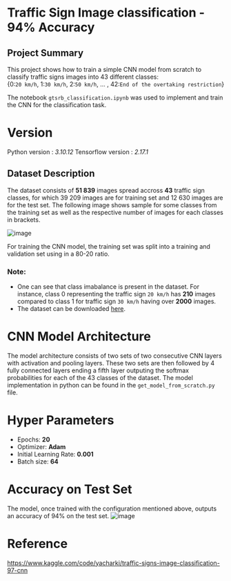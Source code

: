 # Traffic Sign Image classification - 94% Accuracy

## Project Summary
This project shows how to train a simple CNN model from scratch to classify traffic signs images into 43 different classes:<br>
{0:`20 km/h`, 1:`30 km/h`, 2:`50 km/h`, ... , 42:`End of the overtaking restriction`}

The notebook `gtsrb_classification.ipynb` was used to implement and train the CNN for the classification task.

# Version
Python version : *3.10.12*
Tensorflow version : *2.17.1*

## Dataset Description
The dataset consists of __51 839__ images spread accross __43__ traffic sign classes, for which 39 209 images are for training set and 12 630 images are for the test set. 
The following image shows sample for some classes from the training set as well as the respective number of images for each classes in brackets.

![image](https://github.com/user-attachments/assets/3be5b7b1-6169-45fb-ba33-4367ae99e7e0)

For training the CNN model, the training set was split into a training and validation set using in a 80-20 ratio.
### Note:
- One can see that class imabalance is present in the dataset. For instance, class 0 representing the traffic sign `20 km/h` has __210__ images compared to class 1 for traffic sign `30 km/h` having over __2000__ images.
- The dataset can be downloaded [here](https://www.kaggle.com/datasets/meowmeowmeowmeowmeow/gtsrb-german-traffic-sign).


# CNN Model Architecture

The model architecture consists of two sets of two consecutive CNN layers with activation and pooling layers.
These two sets are then followed by 4 fully connected layers ending a fifth layer outputing the softmax probabilities for each of the 43 classes of the dataset.
The model implementation in python can be found in the `get_model_from_scratch.py` file.

# Hyper Parameters

- Epochs: __20__
- Optimizer: __Adam__
- Initial Learning Rate: __0.001__
- Batch size: __64__

# Accuracy on Test Set
The model, once trained with the configuration mentioned above, outputs an accuracy of 94% on the test set.
![image](https://github.com/user-attachments/assets/993e7d6b-b223-4a34-8ffb-53ad40758280)

# Reference
https://www.kaggle.com/code/yacharki/traffic-signs-image-classification-97-cnn
